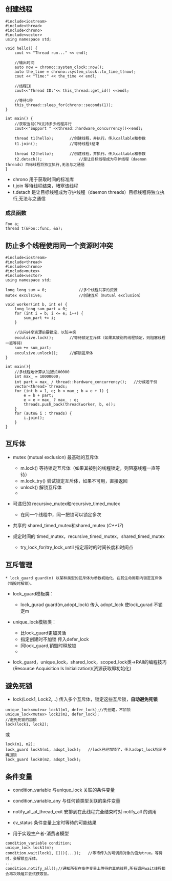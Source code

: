 ## 创建线程
```
#include<iostream>
#include<thread>
#include<chrono>
#include<vector>
using namespace std;

void hello() {
	cout << "Thread run..." << endl;

	//输出时间
	auto now = chrono::system_clock::now();
	auto the_time = chrono::system_clock::to_time_t(now);
	cout << "Time:" << the_time << endl;

	//线程ID
	cout<<"Thread ID:"<< this_thread::get_id() <<endl;

	//等待1秒
	this_thread::sleep_for(chrono::seconds(1));			
}

int main() {
	//获取当前CPU支持多少线程并行
	cout<<"Support " <<thread::hardware_concurrency()<<endl;

	thread t1(hello);		//创建线程，并执行。传入callable和参数
	t1.join();				//等待线程t结束

	thread t2(hello);		//创建线程，并执行。传入callable和参数
	t2.detach();				//是让目标线程成为守护线程（daemon threads）目标线程将独立执行,无法与之通信
}
```
* chrono 用于获取时间的标准库
* t.join 等待线程结束，堵塞该线程
* t.detach 是让目标线程成为守护线程（daemon threads）目标线程将独立执行,无法与之通信

### 成员函数
```
Foo a;
thread t(&Foo::func, &a);
```

## 防止多个线程使用同一个资源时冲突
```
#include<iostream>
#include<thread>
#include<chrono>
#include<mutex>
#include<vector>
using namespace std;

long long sum = 0;			    //多个线程共享的资源
mutex exculsive;				//创建互斥（mutual exclusion）

void worker(int b, int e) {
	long long sum_part = 0;
	for (int i = b; i <= e; i++) {
		sum_part += i;
	}

	//访问共享资源前要锁定，以防冲突
	exculsive.lock();		//等待锁定互斥体（如果其被别的线程锁定，则阻塞线程一直等待）
	sum += sum_part;
	exculsive.unlock();		//解锁互斥体
}

int main(){
    //多线程地计算从1加到100000
	int max_ = 10000000;
	int part = max_ / thread::hardware_concurrency();	//分成若干份
	vector<thread> threads;
	for (int b = 1, e; b < max_; b = e + 1) {
		e = b + part;
		e = e > max_ ? max_ : e;
		threads.push_back(thread(worker, b, e));
	}
	for (auto& i : threads) {
		i.join();
	}
}
```
## 互斥体
* mutex (mutual exclusion) 最基础的互斥体
    * m.lock()  等待锁定互斥体（如果其被别的线程锁定，则阻塞线程一直等待）
    * m.lock_try() 尝试锁定互斥体，如果不可用，直接返回
    * unlock() 解锁互斥体
    * 
* 可递归的 recursive_mutex和recursive_timed_mutex
    * 在同一个线程中，同一把锁可以锁定多次

* 共享的 shared_timed_mutex和shared_mutex (*C++17*)

* 规定时间的 timed_mutex，recursive_timed_mutex，shared_timed_mutex
    * try_lock_for/try_lock_until 指定超时的时间长度和时间点

## 互斥管理
    * lock_guard guard(m) 以某种类型的互斥体为参数初始化，在其生命周期内锁定互斥体（销毁时解锁）。
* lock_guard模板类：
    * lock_gurad guard(m,adopt_lock) 传入 adopt_lock 使lock_gurad 不锁定m

* unique_lock模板类：
    * 比lock_guard更加灵活
    * 指定创建时不加锁 传入defer_lock
    * 同lock_guard,销毁时释放锁
    * 

* lock_guard，unique_lock，shared_lock，scoped_lock类->RAII的编程技巧(Resource Acquisition Is Initialization)(资源获取即初始化)

## 避免死锁
* lock(Lock1, Lock2,...) 传入多个互斥体，锁定这些互斥锁，**自动避免死锁**
```
unique_lock<mutex> lock1(m1, defer_lock);//先创建，不加锁
unique_lock<mutex> lock2(m2, defer_lock);
//避免死锁的加锁
lock(lock1, lock2);
```
或
```
lock(m1, m2);
lock_guard lockA(m1, adopt_lock);   //lock已经加锁了，传入adopt_lock指示不再加锁
lock_guard lockB(m2, adopt_lock);
```

## 条件变量
* condition_variable 与unique_lock 关联的条件变量
* condition_variable_any 与任何锁类型关联的条件变量
* notify_all_at_thread_exit 安排到在此线程完全结束时对 notify_all 的调用
* cv_status 条件变量上定时等待的可能结果

* 用于实现生产者-消费者模型
```
condition_variable condition;
unique_lock lock1(m);
condition.wait(lock1, [](){...});   //等待传入的可调用对象的值为true。等待时，会解锁互斥体。
...
condition.notify_all();//通知所有在条件变量上等待的其他线程,所有调用wait线程都会再次唤醒并尝试获取锁。
```

##